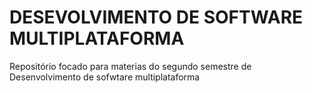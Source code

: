 # DESEVOLVIMENTO DE SOFTWARE MULTIPLATAFORMA
Repositório focado para materias do segundo semestre de Desenvolvimento de sofwtare multiplataforma
